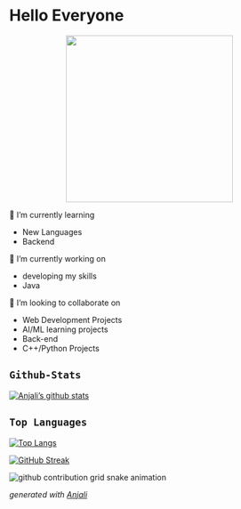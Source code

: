  # Hello Everyone 

<div id="header" align="center">
  <img src="https://media.giphy.com/media/unxCGmTuBvwo2djRLA/giphy.gif" width="300"/>
</div>

                                                                 

🌱 I’m currently learning 
- New Languages
- Backend

🔭 I’m currently working on 

- developing my skills
- Java
                                      
👯 I’m looking to collaborate on    
- Web Development Projects
- AI/ML learning projects
- Back-end
- C++/Python Projects 

## `Github-Stats`

[![Anjali’s github stats](https://github-readme-stats.vercel.app/api?username=anjalipathak03)](https://github.com/anjalipathak03)



## `Top Languages`
[![Top Langs](https://github-readme-stats.vercel.app/api/top-langs/?username=anjalipathak03)](https://github.com/anjalipathak03/github-readme-stats)

[![GitHub Streak](http://github-readme-streak-stats.herokuapp.com?user=anjalipathak03&theme=dark&background=000000)](https://git.io/streak-stats)


<!--
<div>

### Commits:
  
  ![Snake animation](https://github.com/anjalipathak03/anjalipathak03/blob/output/github-contribution-grid-snake.svg)
</div>

<div>

### Commits:
  
  ![Snake animation](https://github.com/rpdana/rpdana/blob/output/github-contribution-grid-snake.svg)
</div>-->





<picture>
  <source media="(prefers-color-scheme: dark)" srcset="https://raw.githubusercontent.com/anjalipathak03/anjalipathak03/output/github-contribution-grid-snake-dark.svg">
  <source media="(prefers-color-scheme: light)" srcset="https://raw.githubusercontent.com/anjalipathak03/anjalipathak03/output/github-contribution-grid-snake.svg">
  <img alt="github contribution grid snake animation" src="https://raw.githubusercontent.com/anjalipathak03/anjalipathak03/output/github-contribution-grid-snake.svg">
</picture>

_generated with [Anjali](https://github.com/anjalipathak03)_











<!--
**03anjali/03anjali** is a ✨ _special_ ✨ repository because its `README.md` (this file) appears on your GitHub profile.

Here are some ideas to get you started:

- 🔭 I’m currently working on ... .

- 🌱 I’m currently learning ...
- 👯 I’m looking to collaborate on ...
- 🤔 I’m looking for help with ...
- 💬 Ask me about ...
- 📫 How to reach me: ...

- 😄 Pronouns: ...
- ⚡ Fun fact: ...
-->
